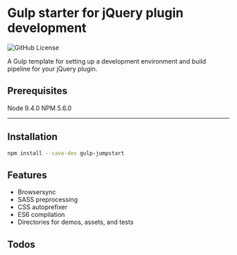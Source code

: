 # Gulp starter for jQuery plugin development

![GitHub License](https://img.shields.io/badge/license-MIT-green.svg)

A Gulp template for setting up a development environment and build pipeline for your jQuery plugin.

## Prerequisites

Node 9.4.0
NPM 5.6.0

----

## Installation

```bash
npm install --save-dev gulp-jumpstart
```

## Features

- Browsersync
- SASS preprocessing
- CSS autoprefixer
- ES6 compilation
- Directories for demos, assets, and tests

## Todos

